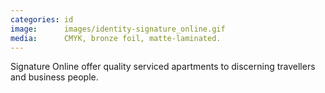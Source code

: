 ```yaml
---
categories: id
image:      images/identity-signature_online.gif
media:      CMYK, bronze foil, matte-laminated.
---
```

Signature Online offer quality serviced apartments to discerning travellers and 
business people. 
